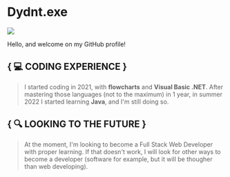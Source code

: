 #  **Dydnt.exe**
![](https://komarev.com/ghpvc/?username=dydnt&color=blue)

Hello, and welcome on my GitHub profile!

## { 💻 **CODING EXPERIENCE** }
>I started coding in 2021, with **flowcharts** and **Visual Basic .NET**. After mastering those languages (not to the maximum) in 1 year, in summer 2022 I started learning **Java**, and I'm still doing so.

## { 🔍 **LOOKING TO THE FUTURE** }
>At the moment, I'm looking to become a Full Stack Web Developer with proper learning. If that doesn't work, I will look for other ways to become a developer (software for example, but it will be thougher than web developing).
